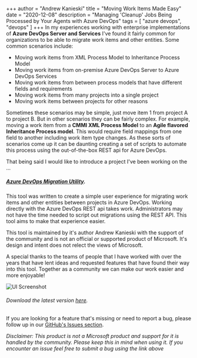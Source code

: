 +++
author = "Andrew Kanieski"
title = "Moving Work Items Made Easy"
date = "2020-12-08"
description = "Managing 'Cleanup' Jobs Being Processed by Your Agents with Azure DevOps"
tags = [
    "azure devops",
    "devops"
]
+++
In my experiences working with enterprise implementations of **Azure DevOps Server and Services** I've found it fairly common for organizations to be able to migrate work items and other entities. Some common scenarios include:

- Moving work items from XML Process Model to Inheritance Process Model
- Moving work items from on-premise Azure DevOps Server to Azure DevOps Services
- Moving work items from between process models that have different fields and requirements
- Moving work items from many projects into a single project
- Moving work items between projects for other reasons

Sometimes these scenarios may be simple, just move item 1 from project A to project B. But in other scenarios they can be fairly complex. For example, moving a work item from a **CMMI XML Process Model** to an **Agile flavored Inheritance Process model**. This would require field mappings from one field to another including work item type changes. As these sorts of scenarios come up it can be daunting creating a set of scripts to automate this process using the out-of-the-box REST api for Azure DevOps.

That being said I would like to introduce a project I've been working on the ... 

##### [Azure DevOps Migration Utility](https://github.com/akanieski/azure-devops-migrator). 

This tool was written to create a simple user experience for migrating work items and other entities between projects in Azure DevOps. Working directly with the Azure DevOps REST api takes work. Administrators may not have the time needed to script out migrations using the REST API. This tool aims to make that experience easier.

This tool is maintained by it's author Andrew Kanieski with the support of the community and is not an official or supported product of Microsoft. It's design and intent does not relect the views of Microsoft.

A special thanks to the teams of people that I have worked with over the years that have lent ideas and requested features that have found their way into this tool. Together as a community we can make our work easier and more enjoyable!

![UI Screenshot](/media/migrator_running.png)

###### Download the latest version [here](https://github.com/akanieski/azure-devops-migrator/releases).

If you are looking for a feature that's missing or need to report a bug, please follow up in our [GitHub's Issues section](https://github.com/akanieski/azure-devops-migrator/issues/new/choose).

*Disclaimer: This product is not a Microsoft product and support for it is handled by the community. Please keep this in mind when using it. If you encounter an issue feel free to submit a bug using the link above*